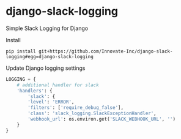 # django-slack-logging

Simple Slack Logging for Django

Install
```pip
pip install git+https://github.com/Innovate-Inc/django-slack-logging#egg=django-slack-logging
```

Update Django logging settings
```python
LOGGING = {
    # additional handler for slack
    'handlers': {
        'slack': {
        'level': 'ERROR',
        'filters': ['require_debug_false'],
        'class': 'slack_logging.SlackExceptionHandler',
        'webhook_url': os.environ.get('SLACK_WEBHOOK_URL', '')
    }
}
```

